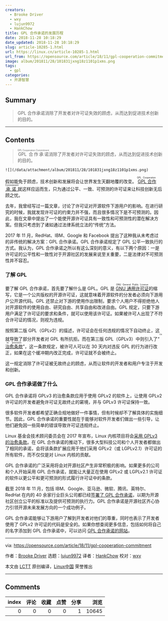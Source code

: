 ```yaml
---
creators:
  - Brooke Driver
  - wxy
  - lujun9972
  - HankChow
title: GPL 合作承诺的发展历程
date: 2018-11-28 10:18:29
date_updated: 2018-11-28 10:18:29
slug: article-10285-1.html
url: https://linux.cn/article-10285-1.html
url_from: https://opensource.com/article/18/11/gpl-cooperation-commitment
image: album/201811/28/101831jxng18z1101p1xms.png
tags:
  - gpl
categories:
  - 开源智慧
---
```


## Summary

> GPL 合作承诺消除了开发者对许可证失效的顾虑，从而达到促进技术创新的目的。

***

<!-- more -->

## Contents

> 
> <ruby> GPL 合作承诺 <rt>  GPL Cooperation Commitment </rt></ruby>消除了开发者对许可证失效的顾虑，从而达到促进技术创新的目的。
> 
> 
> 

`![](/data/attachment/album/201811/28/101831jxng18z1101p1xms.png)`

假如能免于顾虑，技术创新和发展将会让世界发生天翻地覆的改变。<ruby> <a href="https://gplcc.github.io/gplcc/">  GPL 合作承诺 </a> <rt>  GPL Cooperation Commitment </rt></ruby>就这样应运而生，只为通过公平、一致、可预测的许可证来让科技创新无后顾之忧。

去年，我曾经写过一篇文章，讨论了许可证对开源软件下游用户的影响。在进行研究的时候，我就发现许可证的约束力并不强，而且很多情况下是不可预测的。因此，我在文章中提出了一个能使开源许可证具有一致性和可预测性的潜在解决方案。但我只考虑到了诸如通过法律系统立法的“传统”方法。

2017 年 11 月，RedHat、IBM、Google 和 Facebook 提出了这种我从未考虑过的非传统的解决方案：GPL 合作承诺。GPL 合作承诺规定了 GPL 公平一致执行的方式。我认为，GPL 合作承诺之所以有这么深刻的意义，有以下两个原因：一是许可证的公平性和一致性对于开源社区的发展来说至关重要，二是法律对不可预测性并不容忍。

### 了解 GPL

要了解 GPL 合作承诺，首先要了解什么是 GPL。GPL 是 <ruby> <a href="https://www.gnu.org/licenses/licenses.en.html">  GNU 通用许可证 </a> <rt>  GNU General Public License </rt></ruby>的缩写，它是一个公共版权的开源许可证，这就意味着开源软件的分发者必须向下游用户公开源代码。GPL 还禁止对下游的使用作出限制，要求个人用户不得拒绝他人对开源软件的使用自由、研究自由、共享自由和改进自由。GPL 规定，只要下游用户满足了许可证的要求和条件，就可以使用该许可证。如果被许可人出现了不符合许可证的情况，则视为违规。

按照第二版 GPL（GPLv2）的描述，许可证会在任何违规的情况下自动终止，这就导致了部分开发者对 GPL 有所抗拒。而在第三版 GPL（GPLv3）中则引入了“<ruby> <a href="https://opensource.com/article/18/6/gplv3-anniversary">  治愈条款 </a> <rt>  cure provision </rt></ruby>”，这一条款规定，被许可人可以在 30 天内对违反 GPL 的行为进行改正，如果在这个缓冲期内改正完成，许可证就不会被终止。

这一规定消除了许可证被无故终止的顾虑，从而让软件的开发者和用户专注于开发和创新。

### GPL 合作承诺做了什么

GPL 合作承诺将 GPLv3 的治愈条款应用于使用 GPLv2 的软件上，让使用 GPLv2 许可证的开发者避免许可证无故终止的窘境，并与 GPLv3 许可证保持一致。

很多软件开发者都希望正确合规地做好一件事情，但有时候却不了解具体的实施细节。因此，GPL 合作承诺的重要性就在于能够对软件开发者们做出一些引导，让他们避免因一些简单的错误导致许可证违规终止。

Linux 基金会技术顾问委员会在 2017 年宣布，Linux 内核项目将会[采用 GPLv3 的治愈条款](https://www.kernel.org/doc/html/v4.16/process/kernel-enforcement-statement.html)。在 GPL 合作承诺的推动下，很多大型科技公司和个人开发者都做出了相同的承诺，会将该条款扩展应用于他们采用 GPLv2（或 LGPLv2.1）许可证的所有软件，而不仅仅是对 Linux 内核的贡献。

GPL 合作承诺的广泛采用将会对开源社区产生非常积极的影响。如果更多的公司和个人开始采用 GPL 合作承诺，就能让大量正在使用 GPLv2 或 LGPLv2.1 许可证的软件以更公平和更可预测的形式履行许可证中的条款。

截至 2018 年 11 月，包括 IBM、Google、亚马逊、微软、腾讯、英特尔、RedHat 在内的 40 余家行业巨头公司都已经[签署了 GPL 合作承诺](https://gplcc.github.io/gplcc/Company/Company-List.html)，以期为开源社区创立公平的标准以及提供可预测的执行力。GPL 合作承诺是开源社区齐心协力引领开源未来发展方向的一个成功例子。

GPL 合作承诺能够让下游用户了解到开发者对他们的尊重，同时也表示了开发者使用了 GPLv2 许可证的代码是安全的。如果你想查阅更多信息，包括如何将自己的名字添加到 GPL 合作承诺中，可以访问 [GPL 合作承诺的网站](http://gplcc.github.io/gplcc)。

---

via: <https://opensource.com/article/18/11/gpl-cooperation-commitment>

作者：[Brooke Driver](https://opensource.com/users/bdriver) 选题：[lujun9972](https://github.com/lujun9972) 译者：[HankChow](https://github.com/HankChow) 校对：[wxy](https://github.com/wxy)

本文由 [LCTT](https://github.com/LCTT/TranslateProject) 原创编译，[Linux中国](https://linux.cn/) 荣誉推出

***

## Comments


|   index |   评论 |   收藏 |   点赞 |   分享 |   浏览 |
|--------:|-------:|-------:|-------:|-------:|-------:|
|       0 |      0 |      0 |      0 |      1 |  10645 |
